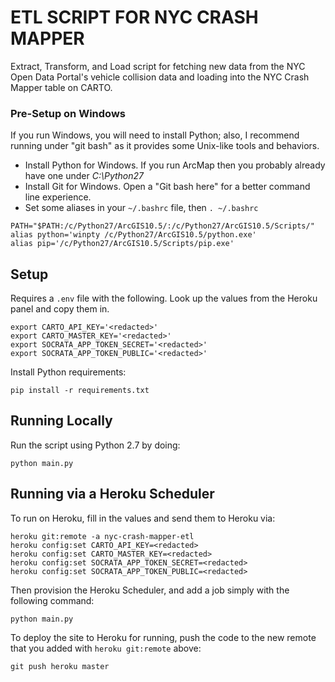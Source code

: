 # ETL SCRIPT FOR NYC CRASH MAPPER

Extract, Transform, and Load script for fetching new data from the NYC Open Data Portal's
vehicle collision data and loading into the NYC Crash Mapper table on CARTO.


### Pre-Setup on Windows

If you run Windows, you will need to install Python; also, I recommend running under "git bash" as it provides some Unix-like tools and behaviors.

* Install Python for Windows. If you run ArcMap then you probably already have one under *C:\Python27*
* Install Git for Windows. Open a "Git bash here" for a better command line experience.
* Set some aliases in your `~/.bashrc` file, then `. ~/.bashrc`
```
PATH="$PATH:/c/Python27/ArcGIS10.5/:/c/Python27/ArcGIS10.5/Scripts/"
alias python='winpty /c/Python27/ArcGIS10.5/python.exe'
alias pip='/c/Python27/ArcGIS10.5/Scripts/pip.exe'
```


## Setup

Requires a `.env` file with the following. Look up the values from the Heroku panel and copy them in.

```
export CARTO_API_KEY='<redacted>'
export CARTO_MASTER_KEY='<redacted>'
export SOCRATA_APP_TOKEN_SECRET='<redacted>'
export SOCRATA_APP_TOKEN_PUBLIC='<redacted>'
```

Install Python requirements:

```
pip install -r requirements.txt
```


## Running Locally

Run the script using Python 2.7 by doing:

```
python main.py
```


## Running via a Heroku Scheduler

To run on Heroku, fill in the values and send them to Heroku via:

```
heroku git:remote -a nyc-crash-mapper-etl
heroku config:set CARTO_API_KEY=<redacted>
heroku config:set CARTO_MASTER_KEY=<redacted>
heroku config:set SOCRATA_APP_TOKEN_SECRET=<redacted>
heroku config:set SOCRATA_APP_TOKEN_PUBLIC=<redacted>
```

Then provision the Heroku Scheduler, and add a job simply with the following command:

```
python main.py
```

To deploy the site to Heroku for running, push the code to the new remote that you added with `heroku git:remote` above:

```
git push heroku master
```
